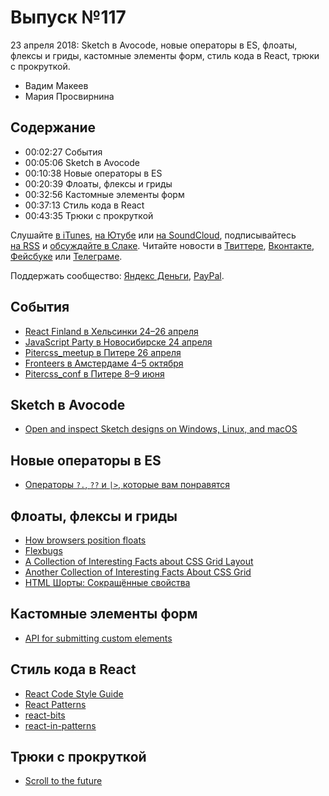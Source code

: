 # Выпуск №117

23 апреля 2018: Sketch в Avocode, новые операторы в ES, флоаты, флексы и гриды, кастомные элементы форм, стиль кода в React, трюки с прокруткой.

- Вадим Макеев
- Мария Просвирнина

## Содержание

- 00:02:27 События
- 00:05:06 Sketch в Avocode
- 00:10:38 Новые операторы в ES
- 00:20:39 Флоаты, флексы и гриды
- 00:32:56 Кастомные элементы форм
- 00:37:13 Стиль кода в React
- 00:43:35 Трюки с прокруткой

Слушайте [в iTunes](https://itunes.apple.com/podcast/id1080500016), [на Ютубе](https://www.youtube.com/playlist?list=PLMBnwIwFEFHcwuevhsNXkFTcadeX5R1Go) или [на SoundCloud](https://soundcloud.com/web-standards), подписывайтесь [на RSS](https://web-standards.ru/podcast/feed/) и [обсуждайте в Слаке](http://slack.web-standards.ru/). Читайте новости в [Твиттере](https://twitter.com/webstandards_ru), [Вконтакте](https://vk.com/webstandards_ru), [Фейсбуке](https://www.facebook.com/webstandardsru) или [Телеграме](https://t.me/webstandards_ru).

Поддержать сообщество: [Яндекс Деньги](https://money.yandex.ru/to/41001119329753), [PayPal](https://www.paypal.me/pepelsbey).

## События

- [React Finland в Хельсинки 24–26 апреля](https://react-finland.fi/)
- [JavaScript Party в Новосибирске 24 апреля](https://events.yandex.ru/events/meetings/24-april-2018/)
- [Pitercss_meetup в Питере 26 апреля](https://pitercss.timepad.ru/event/700532/)
- [Fronteers в Амстердаме 4–5 октября](https://fronteers.nl/congres/2018)
- [Pitercss_conf в Питере 8–9 июня](https://pitercss.com/)

## Sketch в Avocode

- [Open and inspect Sketch designs on Windows, Linux, and macOS](https://medium.com/p/458bbe1b166e)

## Новые операторы в ES

- [Операторы `?.`, `??` и `|>`, которые вам понравятся](https://habr.ru/p/353446/)

## Флоаты, флексы и гриды

- [How browsers position floats](https://float-layout.glitch.me/)
- [Flexbugs](https://github.com/philipwalton/flexbugs)
- [A Collection of Interesting Facts about CSS Grid Layout](https://css-tricks.com/collection-interesting-facts-css-grid-layout/)
- [Another Collection of Interesting Facts About CSS Grid](https://css-tricks.com/another-collection-of-interesting-facts-about-css-grid/)
- [HTML Шорты: Сокращённые свойства](https://htmlacademy.ru/shorts/2)

## Кастомные элементы форм

- [API for submitting custom elements](https://twitter.com/notwaldorf/status/984357067493445632)

## Стиль кода в React

- [React Code Style Guide](https://css-tricks.com/react-code-style-guide/)
- [React Patterns](https://reactpatterns.com/)
- [react-bits](https://github.com/vasanthk/react-bits)
- [react-in-patterns](https://github.com/krasimir/react-in-patterns)

## Трюки с прокруткой

- [Scroll to the future](https://evilmartians.com/chronicles/scroll-to-the-future-modern-javascript-css-scrolling-implementations)
